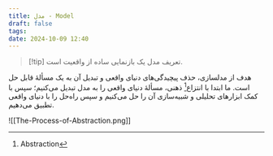 ```yaml
---
title: مدل - Model
draft: false
tags: 
date: 2024-10-09 12:40
---
```


> [!tip] تعریف
> مدل یک بازنمایی ساده از واقعیت است.


هدف از مدلسازی، حذف پیچیدگی‌های دنیای واقعی و تبدیل آن به یک مسألهٔ قابل حل است. ما ابتدا با انتزاع[^1] ذهنی، مسألهٔ دنیای واقعی را به مدل تبدیل می‌کنیم؛ سپس با کمک ابزارهای تحلیلی و شبیه‌سازی آن را حل می‌کنیم و سپس راه‌حل را با دنیای واقعی تطبیق می‌دهیم.

![[The-Process-of-Abstraction.png]]

[^1]: Abstraction